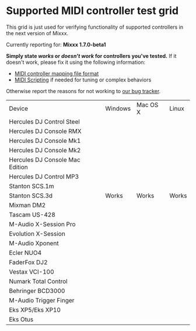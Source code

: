 # Supported MIDI controller test grid

This grid is just used for verifying functionality of supported
controllers in the next version of Mixxx.

Currently reporting for: **Mixxx 1.7.0-beta1**

**Simply state *works* or *doesn't work* for controllers you've
tested.** If it doesn't work, please fix it using the following
information:

  - [MIDI controller mapping file
    format](midi_controller_mapping_file_format)
  - [MIDI Scripting](MIDI%20Scripting) if needed for tuning or complex
    behaviors

Otherwise report the reasons for not working to [our bug
tracker](https://launchpad.net/mixxx/+filebug).

|                                 |         |          |       |
| ------------------------------- | ------- | -------- | ----- |
| Device                          | Windows | Mac OS X | Linux |
| Hercules DJ Control Steel       |         |          |       |
| Hercules DJ Console RMX         |         |          |       |
| Hercules DJ Console Mk1         |         |          |       |
| Hercules DJ Console Mk2         |         |          |       |
| Hercules DJ Console Mac Edition |         |          |       |
| Hercules DJ Control MP3         |         |          |       |
| Stanton SCS.1m                  |         |          |       |
| Stanton SCS.3d                  | Works   | Works    | Works |
| Mixman DM2                      |         |          |       |
| Tascam US-428                   |         |          |       |
| M-Audio X-Session Pro           |         |          |       |
| Evolution X-Session             |         |          |       |
| M-Audio Xponent                 |         |          |       |
| Ecler NUO4                      |         |          |       |
| FaderFox DJ2                    |         |          |       |
| Vestax VCI-100                  |         |          |       |
| Numark Total Control            |         |          |       |
| Behringer BCD3000               |         |          |       |
| M-Audio Trigger Finger          |         |          |       |
| Eks XP5/Eks XP10                |         |          |       |
| Eks Otus                        |         |          |       |
